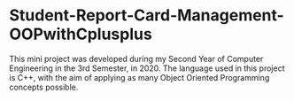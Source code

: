 # Student-Report-Card-Management-OOPwithCplusplus
This mini project was developed during  my Second Year of Computer Engineering in the 3rd Semester, in 2020. The language used in this project is C++, with the aim of applying as many Object Oriented Programming concepts possible. 

